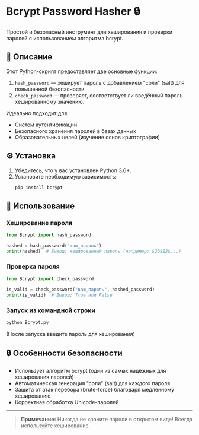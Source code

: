 # Bcrypt Password Hasher 🔒

Простой и безопасный инструмент для хеширования и проверки паролей с использованием алгоритма bcrypt.

## 📝 Описание

Этот Python-скрипт предоставляет две основные функции:
1. `hash_password` — хеширует пароль с добавлением "соли" (salt) для повышенной безопасности.
2. `check_password` — проверяет, соответствует ли введённый пароль хешированному значению.

Идеально подходит для:
- Систем аутентификации
- Безопасного хранения паролей в базах данных
- Образовательных целей (изучение основ криптографии)

## ⚙️ Установка

1. Убедитесь, что у вас установлен Python 3.6+.
2. Установите необходимую зависимость:
   ```bash
   pip install bcrypt
   ```

## 🚀 Использование

### Хеширование пароля
```python
from Bcrypt import hash_password

hashed = hash_password("ваш_пароль")
print(hashed)  # Вывод: хешированный пароль (например: $2b$12$...)
```

### Проверка пароля
```python
from Bcrypt import check_password

is_valid = check_password("ваш_пароль", hashed_password)
print(is_valid)  # Вывод: True или False
```

### Запуск из командной строки
```bash
python Bcrypt.py
```
(После запуска введите пароль для хеширования)

## 🔒 Особенности безопасности
- Использует алгоритм bcrypt (один из самых надёжных для хеширования паролей)
- Автоматическая генерация "соли" (salt) для каждого пароля
- Защита от атак перебора (brute-force) благодаря медленному хешированию
- Корректная обработка Unicode-паролей


---

> **Примечание:** Никогда не храните пароли в открытом виде! Всегда используйте хеширование.

